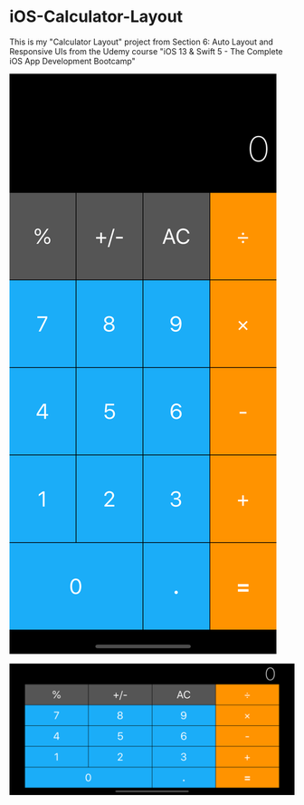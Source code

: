 # iOS-Calculator-Layout
This is my "Calculator Layout" project from Section 6: Auto Layout and Responsive UIs from the Udemy course "iOS 13 & Swift 5 - The Complete iOS App Development Bootcamp"

![](calculator-layout-screenshot_1.png)

![](calculator-layout-screenshot_2.png)